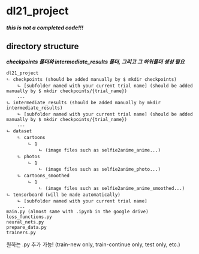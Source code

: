 # dl21_project
***this is not a completed code!!!***
## directory structure
***checkpoints 폴더와 intermediate_results 폴더, 그리고 그 하위폴더 생성 필요***
```
dl21_project
ㄴ checkpoints (should be added manually by $ mkdir checkpoints)
    ㄴ [subfolder named with your current trial name] (should be added manually by $ mkdir checkpoints/{trial_name})
    ...
ㄴ intermediate_results (should be added manually by mkdir intermediate_results)
    ㄴ [subfolder named with your current trial name] (should be added manually by $ mkdir checkpoints/{trial_name})
    ...
ㄴ dataset
    ㄴ cartoons
        ㄴ 1
            ㄴ (image files such as selfie2anime_anime...)
    ㄴ photos
        ㄴ 1
            ㄴ (image files such as selfie2anime_photo...)
    ㄴ cartoons_smoothed
        ㄴ 1
            ㄴ (image files such as selfie2anime_anime_smoothed...)
ㄴ tensorboard (will be made automatically)
    ㄴ [subfolder named with your current trial name]
    ...
main.py (almost same with .ipynb in the google drive)
loss_functions.py
neural_nets.py
prepare_data.py
trainers.py
```
원하는 .py 추가 가능! (train-new only, train-continue only, test only, etc.)
